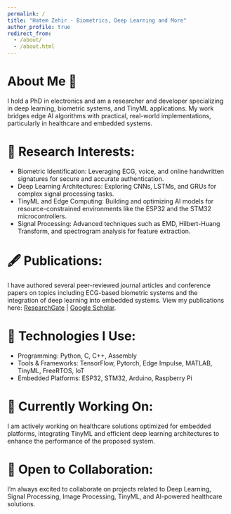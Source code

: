 ```yaml
---
permalink: /
title: "Hatem Zehir - Biometrics, Deep Learning and More"
author_profile: true
redirect_from: 
  - /about/
  - /about.html
---
```


# About Me 👋
I hold a PhD in electronics and am a researcher and developer specializing in deep learning, biometric systems, and TinyML applications. My work bridges edge AI algorithms with practical, real-world implementations, particularly in healthcare and embedded systems.

# 🔬 Research Interests:
- Biometric Identification: Leveraging ECG, voice, and online handwritten signatures for secure and accurate authentication.
- Deep Learning Architectures: Exploring CNNs, LSTMs, and GRUs for complex signal processing tasks.
- TinyML and Edge Computing: Building and optimizing AI models for resource-constrained environments like the ESP32 and the STM32 microcontrollers.
- Signal Processing: Advanced techniques such as EMD, Hilbert-Huang Transform, and spectrogram analysis for feature extraction.

# 🖋️ Publications:
I have authored several peer-reviewed journal articles and conference papers on topics including ECG-based biometric systems and the integration of deep learning into embedded systems. View my publications here: [ResearchGate](https://www.researchgate.net/profile/Hatem-Zehir) | [Google Scholar](https://scholar.google.com/citations?user=WrOVooEAAAAJ&hl=en&oi=ao).

# 🔧 Technologies I Use:
- Programming: Python, C, C++, Assembly
- Tools & Frameworks: TensorFlow, Pytorch, Edge Impulse, MATLAB, TinyML, FreeRTOS, IoT
- Embedded Platforms: ESP32, STM32, Arduino, Raspberry Pi

# 🌱 Currently Working On:
I am actively working on healthcare solutions optimized for embedded platforms, integrating TinyML and efficient deep learning architectures to enhance the performance of the proposed system.

# 🤝 Open to Collaboration:
I’m always excited to collaborate on projects related to Deep Learning, Signal Processing, Image Processing, TinyML, and AI-powered healthcare solutions.
